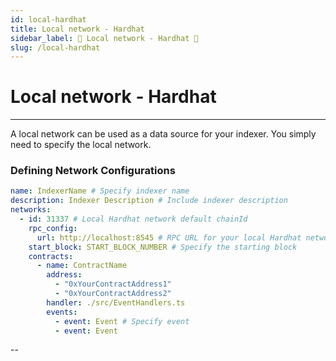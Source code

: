 ```yaml
---
id: local-hardhat
title: Local network - Hardhat
sidebar_label: 👷 Local network - Hardhat 👷
slug: /local-hardhat
---
```


# Local network - Hardhat

---

A local network can be used as a data source for your indexer. You simply need to specify the local network.

### Defining Network Configurations

```yaml
name: IndexerName # Specify indexer name
description: Indexer Description # Include indexer description
networks:
  - id: 31337 # Local Hardhat network default chainId
    rpc_config:
      url: http://localhost:8545 # RPC URL for your local Hardhat network
    start_block: START_BLOCK_NUMBER # Specify the starting block
    contracts:
      - name: ContractName
        address:
          - "0xYourContractAddress1"
          - "0xYourContractAddress2"
        handler: ./src/EventHandlers.ts
        events:
          - event: Event # Specify event
          - event: Event
```

--
